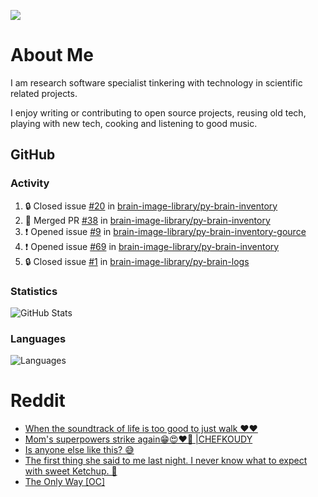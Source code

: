 ![](https://komarev.com/ghpvc/?username=icaoberg)

# About Me
I am research software specialist tinkering with technology in scientific related projects.

I enjoy writing or contributing to open source projects, reusing old tech, playing with new tech, cooking and listening to good music.

## GitHub
### Activity
<!--START_SECTION:activity-->
1. 🔒 Closed issue [#20](https://github.com/brain-image-library/py-brain-inventory/issues/20) in [brain-image-library/py-brain-inventory](https://github.com/brain-image-library/py-brain-inventory)
2. 🎉 Merged PR [#38](https://github.com/brain-image-library/py-brain-inventory/pull/38) in [brain-image-library/py-brain-inventory](https://github.com/brain-image-library/py-brain-inventory)
3. ❗ Opened issue [#9](https://github.com/brain-image-library/py-brain-inventory-gource/issues/9) in [brain-image-library/py-brain-inventory-gource](https://github.com/brain-image-library/py-brain-inventory-gource)
4. ❗ Opened issue [#69](https://github.com/brain-image-library/py-brain-inventory/issues/69) in [brain-image-library/py-brain-inventory](https://github.com/brain-image-library/py-brain-inventory)
5. 🔒 Closed issue [#1](https://github.com/brain-image-library/py-brain-logs/issues/1) in [brain-image-library/py-brain-logs](https://github.com/brain-image-library/py-brain-logs)
<!--END_SECTION:activity-->

### Statistics
![GitHub Stats](https://github-readme-stats.vercel.app/api?username=icaoberg&count_private=true&show_icons=true)

### Languages
![Languages](https://github-readme-stats.vercel.app/api/top-langs/?username=icaoberg&show_icons=true&langs_count=10&hide=HTML,CSS,M)

# Reddit
<!-- BLOG-POST-LIST:START -->
- [When the soundtrack of life is too good to just walk ❤️❤️](https://www.reddit.com/r/u_icaoberg/comments/wp4k9l/when_the_soundtrack_of_life_is_too_good_to_just/)
- [Mom&#39;s superpowers strike again😁😍♥️🙏 |CHEFKOUDY](https://www.reddit.com/r/u_icaoberg/comments/wmxngf/moms_superpowers_strike_again_chefkoudy/)
- [Is anyone else like this? 😅](https://www.reddit.com/r/u_icaoberg/comments/wkq82y/is_anyone_else_like_this/)
- [The first thing she said to me last night. I never know what to expect with sweet Ketchup. 🤣](https://www.reddit.com/r/u_icaoberg/comments/ty1h5z/the_first_thing_she_said_to_me_last_night_i_never/)
- [The Only Way [OC]](https://www.reddit.com/r/u_icaoberg/comments/ty1cfr/the_only_way_oc/)
<!-- BLOG-POST-LIST:END -->
